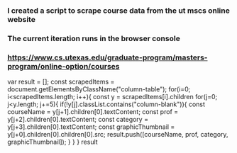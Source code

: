 ### I created a script to scrape course data from the ut mscs online website
### The current iteration runs in the browser console
### https://www.cs.utexas.edu/graduate-program/masters-program/online-option/courses
var result = [];
const scrapedItems = document.getElementsByClassName("column-table");
for(i=0; i<scrapedItems.length; i++){
    const y = scrapedItems[i].children
    for(j=0; j<y.length; j+=5){
        if(!y[j].classList.contains("column-blank")){
            const courseName = y[j+1].children[0].textContent;
            const prof = y[j+2].children[0].textContent;
            const category = y[j+3].children[0].textContent;
            const graphicThumbnail = y[j+0].children[0].children[0].src;
            result.push([courseName, prof, category, graphicThumbnail]);
        }
    }
}
result